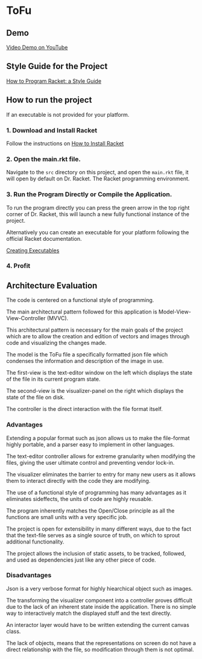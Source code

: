 # ToFu

## Demo

[Video Demo on YouTube]( https://youtu.be/-qsGCZawOlE)

## Style Guide for the Project

[How to Program Racket: a Style Guide](http://docs.racket-lang.org/style/index.html)

## How to run the project

If an executable is not provided for your platform.

### 1. Download and Install Racket

Follow the instructions on [How to Install Racket](https://docs.racket-lang.org/pollen/Installation.html)

### 2. Open the main.rkt file.

Navigate to the `src` directory on this project, and open the `main.rkt` file,
it will open by default on Dr. Racket. The Racket programming environment.

### 3. Run the Program Directly or Compile the Application.

To run the program directly you can press the green arrow in the top right corner of Dr. Racket, this will launch a new fully functional instance of the project.

Alternatively you can create an executable for your platform following the official Racket documentation.

[Creating Executables](http://docs.racket-lang.org/drracket/create-exe.html)

### 4. Profit

## Architecture Evaluation

The code is centered on a functional style of programming.

The main architectural pattern followed for this application is Model-View-View-Controller (MVVC).

This architectural pattern is necessary for the main goals of the project which are to allow the creation and edition of vectors and images through code and visualizing the changes made.

The model is the ToFu file a specifically formatted json file which condenses the information and description of the image in use.

The first-view is the text-editor window on the left which displays the state of the file in its current program state.

The second-view is the visualizer-panel on the right which displays the state of the file on disk.

The controller is the direct interaction with the file format itself.

### Advantages

Extending a popular format such as json allows us to make the file-format highly portable, and a parser easy to implement in other languages.

The text-editor controller allows for extreme granularity when modifying the files, giving the user ultimate control and preventing vendor lock-in.

The visualizer eliminates the barrier to entry for many new users as it allows them to interact directly with the code they are modifying.

The use of a functional style of programming has many advantages as it eliminates sideffects, the units of code are highly reusable.

The program inherently matches the Open/Close principle as all the functions are small units with a very specific job.

The project is open for extensibility in many different ways, due to the fact that the text-file serves as a single source of truth, on which to sprout additional functionality.

The project allows the inclusion of static assets, to be tracked, followed, and used as dependencies just like any other piece of code.

### Disadvantages
Json is a very verbose format for highly hiearchical object such as images.

The transforming the visualizer component into a controller proves difficult due to the lack of an inherent state inside the application. There is no simple way to interactively match the displayed stuff and the text directly.

An interactor layer would have to be written extending the current canvas class.

The lack of objects, means that the representations on screen do not have a direct relationship with the file, so modification through them is not optimal.
